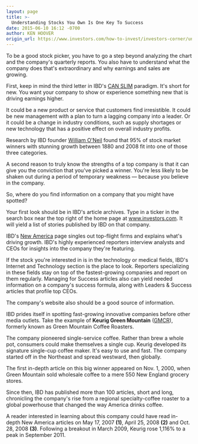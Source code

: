 ```yaml
---
layout: page
title: >-
  Understanding Stocks You Own Is One Key To Success
date: 2015-06-10 16:12 -0700
author: KEN HOOVER
origin_url: https://www.investors.com/how-to-invest/investors-corner/understand-stocks-you-own-adds-conviction/
---
```


To be a good stock picker, you have to go a step beyond analyzing the chart and the company's quarterly reports. You also have to understand what the company does that's extraordinary and why earnings and sales are growing.

First, keep in mind the third letter in IBD's [CAN SLIM](http://education.investors.com/courselandingpage.aspx?id=735749&nav=IBDUCourse2) paradigm. It's short for new. You want your company to show or experience something new that is driving earnings higher.

It could be a new product or service that customers find irresistible. It could be new management with a plan to turn a lagging company into a leader. Or it could be a change in industry conditions, such as supply shortages or new technology that has a positive effect on overall industry profits.

Research by IBD founder [William O'Neil](http://www.williamoneil.com/) found that 95% of stock market winners with stunning growth between 1880 and 2008 fit into one of those three categories.

A second reason to truly know the strengths of a top company is that it can give you the conviction that you've picked a winner. You're less likely to be shaken out during a period of temporary weakness — because you believe in the company.

So, where do you find information on a company that you might have spotted?

Your first look should be in IBD's article archives. Type in a ticker in the search box near the top right of the home page at www.investors.com. It will yield a list of stories published by IBD on that company.

IBD's [New America](http://news.investors.com/business/new-america.htm) page singles out top-flight firms and explains what's driving growth. IBD's highly experienced reporters interview analysts and CEOs for insights into the company they're featuring.

If the stock you're interested in is in the technology or medical fields, IBD's Internet and Technology section is the place to look. Reporters specializing in these fields stay on top of the fastest-growing companies and report on them regularly. Managing for Success articles also can yield needed information on a company's success formula, along with Leaders & Success articles that profile top CEOs.

The company's website also should be a good source of information.

IBD prides itself in spotting fast-growing innovative companies before other media outlets. Take the example of **Keurig Green Mountain** ([GMCR](https://research.investors.com/quote.aspx?symbol=GMCR)), formerly known as Green Mountain Coffee Roasters.

The company pioneered single-service coffee. Rather than brew a whole pot, consumers could make themselves a single cup. Keurig developed its signature single-cup coffee maker. It's easy to use and fast. The company started off in the Northeast and spread westward, then globally.

The first in-depth article on this big winner appeared on Nov. 1, 2000, when Green Mountain sold wholesale coffee to a mere 550 New England grocery stores.

Since then, IBD has published more than 100 articles, short and long, chronicling the company's rise from a regional specialty-coffee roaster to a global powerhouse that changed the way America drinks coffee.

A reader interested in learning about this company could have read in-depth New America articles on May 17, 2007 **(1)**, April 25, 2008 **(2)** and Oct. 28, 2008 **(3)**. Following a breakout in March 2009, Keurig rose 1,116% to a peak in September 2011.
